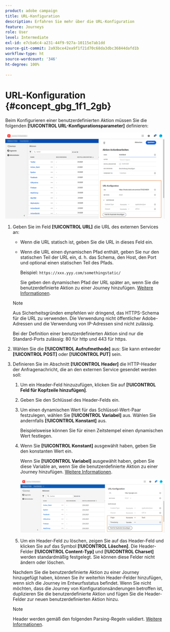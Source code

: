 ```yaml
---
product: adobe campaign
title: URL-Konfiguration
description: Erfahren Sie mehr über die URL-Konfiguration
feature: Journeys
role: User
level: Intermediate
exl-id: e7cba6c4-a231-44f9-927a-10115e7ab1dd
source-git-commit: 2a93bce42ea9f1f21d70c68da3dbc36844dafd1b
workflow-type: ht
source-wordcount: '346'
ht-degree: 100%

---
```


# URL-Konfiguration {#concept_gbg_1f1_2gb}

Beim Konfigurieren einer benutzerdefinierten Aktion müssen Sie die folgenden **[!UICONTROL URL-Konfigurationsparameter]** definieren:

![](../assets/journeyurlconfiguration.png)

1. Geben Sie im Feld **[!UICONTROL URL]** die URL des externen Services an:

   * Wenn die URL statisch ist, geben Sie die URL in dieses Feld ein.

   * Wenn die URL einen dynamischen Pfad enthält, geben Sie nur den statischen Teil der URL ein, d. h. das Schema, den Host, den Port und optional einen statischen Teil des Pfads.

      Beispiel: `https://xxx.yyy.com/somethingstatic/`

      Sie geben den dynamischen Pfad der URL später an, wenn Sie die benutzerdefinierte Aktion zu einer Journey hinzufügen. [Weitere Informationen](../building-journeys/using-custom-actions.md).
   >[!NOTE]
   >
   >Aus Sicherheitsgründen empfehlen wir dringend, das HTTPS-Schema für die URL zu verwenden. Die Verwendung nicht öffentlicher Adobe-Adressen und die Verwendung von IP-Adressen sind nicht zulässig.
   >
   >Bei der Definition einer benutzerdefinierten Aktion sind nur die Standard-Ports zulässig: 80 für http und 443 für https.

1. Wählen Sie die **[!UICONTROL Aufrufmethode]** aus: Sie kann entweder **[!UICONTROL POST]** oder **[!UICONTROL PUT]** sein.
1. Definieren Sie im Abschnitt **[!UICONTROL Header]** die HTTP-Header der Anfragenachricht, die an den externen Service gesendet werden soll:
   1. Um ein Header-Feld hinzuzufügen, klicken Sie auf **[!UICONTROL Feld für Kopfzeile hinzufügen]**.
   1. Geben Sie den Schlüssel des Header-Felds ein.
   1. Um einen dynamischen Wert für das Schlüssel-Wert-Paar festzulegen, wählen Sie **[!UICONTROL Variabel]** aus. Wählen Sie andernfalls **[!UICONTROL Konstant]** aus.

      Beispielsweise können Sie für einen Zeitstempel einen dynamischen Wert festlegen.

   1. Wenn Sie **[!UICONTROL Konstant]** ausgewählt haben, geben Sie den konstanten Wert ein.

      Wenn Sie **[!UICONTROL Variabel]** ausgewählt haben, geben Sie diese Variable an, wenn Sie die benutzerdefinierte Aktion zu einer Journey hinzufügen. [Weitere Informationen](../building-journeys/using-custom-actions.md).

      ![](../assets/journeyurlconfiguration2.png)

   1. Um ein Header-Feld zu löschen, zeigen Sie auf das Header-Feld und klicken Sie auf das Symbol **[!UICONTROL Löschen]**.
   Die Header-Felder **[!UICONTROL Content-Typ]** und **[!UICONTROL Charset]** werden standardmäßig festgelegt. Sie können diese Felder nicht ändern oder löschen.

   Nachdem Sie die benutzerdefinierte Aktion zu einer Journey hinzugefügt haben, können Sie ihr weiterhin Header-Felder hinzufügen, wenn sich die Journey im Entwurfsstatus befindet. Wenn Sie nicht möchten, dass die Journey von Konfigurationsänderungen betroffen ist, duplizieren Sie die benutzerdefinierte Aktion und fügen Sie die Header-Felder zur neuen benutzerdefinierten Aktion hinzu.

   >[!NOTE]
   >
   >Header werden gemäß den folgenden Parsing-Regeln validiert. [Weitere Informationen](https://tools.ietf.org/html/rfc7230#section-3.2.4).
